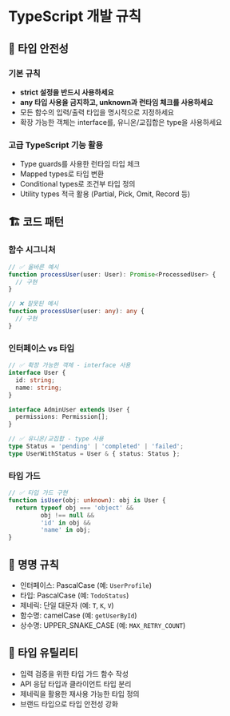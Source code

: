 # TypeScript 개발 규칙

## 🎯 타입 안전성

### 기본 규칙
- **strict 설정을 반드시 사용하세요**
- **any 타입 사용을 금지하고, unknown과 런타임 체크를 사용하세요**
- 모든 함수의 입력/출력 타입을 명시적으로 지정하세요
- 확장 가능한 객체는 interface를, 유니온/교집합은 type을 사용하세요

### 고급 TypeScript 기능 활용
- Type guards를 사용한 런타임 타입 체크
- Mapped types로 타입 변환
- Conditional types로 조건부 타입 정의
- Utility types 적극 활용 (Partial, Pick, Omit, Record 등)

## 🏗️ 코드 패턴

### 함수 시그니처
```typescript
// ✅ 올바른 예시
function processUser(user: User): Promise<ProcessedUser> {
  // 구현
}

// ❌ 잘못된 예시
function processUser(user: any): any {
  // 구현
}
```

### 인터페이스 vs 타입
```typescript
// ✅ 확장 가능한 객체 - interface 사용
interface User {
  id: string;
  name: string;
}

interface AdminUser extends User {
  permissions: Permission[];
}

// ✅ 유니온/교집합 - type 사용
type Status = 'pending' | 'completed' | 'failed';
type UserWithStatus = User & { status: Status };
```

### 타입 가드
```typescript
// ✅ 타입 가드 구현
function isUser(obj: unknown): obj is User {
  return typeof obj === 'object' && 
         obj !== null && 
         'id' in obj && 
         'name' in obj;
}
```

## 📝 명명 규칙
- 인터페이스: PascalCase (예: `UserProfile`)
- 타입: PascalCase (예: `TodoStatus`)
- 제네릭: 단일 대문자 (예: `T`, `K`, `V`)
- 함수명: camelCase (예: `getUserById`)
- 상수명: UPPER_SNAKE_CASE (예: `MAX_RETRY_COUNT`)

## 🔧 타입 유틸리티
- 입력 검증을 위한 타입 가드 함수 작성
- API 응답 타입과 클라이언트 타입 분리
- 제네릭을 활용한 재사용 가능한 타입 정의
- 브랜드 타입으로 타입 안전성 강화